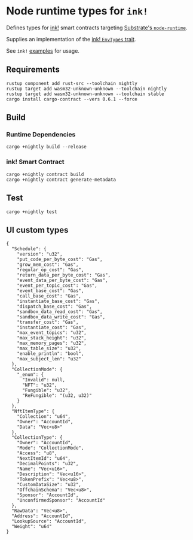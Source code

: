 # Node runtime types for `ink!`

Defines types for [ink!](https://github.com/paritytech/ink) smart contracts targeting [Substrate's `node-runtime`](https://github.com/paritytech/substrate/blob/master/bin/node/runtime/src/lib.rs).

Supplies an implementation of the [ink! `EnvTypes` trait](https://github.com/paritytech/ink/blob/master/core/src/env/types.rs#L128).

See `ink!` [examples](./examples) for usage.

## Requirements
```
rustup component add rust-src --toolchain nightly
rustup target add wasm32-unknown-unknown --toolchain nightly
rustup target add wasm32-unknown-unknown --toolchain stable
cargo install cargo-contract --vers 0.6.1 --force
```

## Build

### Runtime Dependencies
```
cargo +nightly build --release
```

### ink! Smart Contract
```
cargo +nightly contract build
cargo +nightly contract generate-metadata
```

## Test
```
cargo +nightly test
```

## UI custom types
```
{
  "Schedule": {
    "version": "u32",
    "put_code_per_byte_cost": "Gas",
    "grow_mem_cost": "Gas",
    "regular_op_cost": "Gas",
    "return_data_per_byte_cost": "Gas",
    "event_data_per_byte_cost": "Gas",
    "event_per_topic_cost": "Gas",
    "event_base_cost": "Gas",
    "call_base_cost": "Gas",
    "instantiate_base_cost": "Gas",
    "dispatch_base_cost": "Gas",
    "sandbox_data_read_cost": "Gas",
    "sandbox_data_write_cost": "Gas",
    "transfer_cost": "Gas",
    "instantiate_cost": "Gas",
    "max_event_topics": "u32",
    "max_stack_height": "u32",
    "max_memory_pages": "u32",
    "max_table_size": "u32",
    "enable_println": "bool",
    "max_subject_len": "u32"
  },
  "CollectionMode": {
    "_enum": {
      "Invalid": null,
      "NFT": "u32",
      "Fungible": "u32",
      "ReFungible": "(u32, u32)"
    }
  },
  "NftItemType": {
    "Collection": "u64",
    "Owner": "AccountId",
    "Data": "Vec<u8>"
  },
  "CollectionType": {
    "Owner": "AccountId",
    "Mode": "CollectionMode",
    "Access": "u8",
    "NextItemId": "u64",
    "DecimalPoints": "u32",
    "Name": "Vec<u16>",
    "Description": "Vec<u16>",
    "TokenPrefix": "Vec<u8>",
    "CustomDataSize": "u32",
    "OffchainSchema": "Vec<u8>",
    "Sponsor": "AccountId",
    "UnconfirmedSponsor": "AccountId"
  },
  "RawData": "Vec<u8>",
  "Address": "AccountId",
  "LookupSource": "AccountId",
  "Weight": "u64"
}
```
